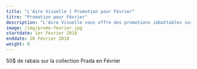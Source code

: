 ```yaml
---
title: "L'Aire Visuelle | Promotion pour Février"
titre: "Promotion pour Février"
description: "L'Aire Visuelle vous offre des promotions imbattables sur tous produits de la vue."
image: /img/promo-fevrier.jpg
startdate: 1er Février 2018
enddate: 28 Février 2018
weight: 0
---
```


50$ de rabais sur la collection Prada en Février